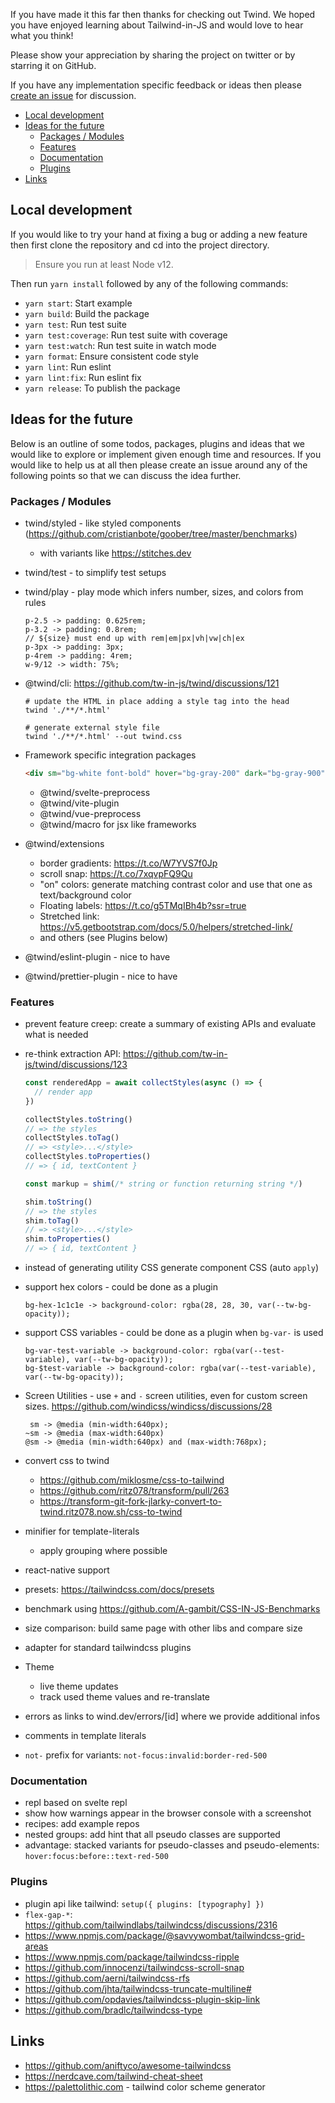 If you have made it this far then thanks for checking out Twind. We hoped you have enjoyed learning about Tailwind-in-JS and would love to hear what you think!

Please show your appreciation by sharing the project on twitter or by starring it on GitHub.

If you have any implementation specific feedback or ideas then please [create an issue](https://github.com/tw-in-js/twind) for discussion.

<!-- START doctoc generated TOC please keep comment here to allow auto update -->
<!-- DON'T EDIT THIS SECTION, INSTEAD RE-RUN doctoc TO UPDATE -->

- [Local development](#local-development)
- [Ideas for the future](#ideas-for-the-future)
  - [Packages / Modules](#packages--modules)
  - [Features](#features)
  - [Documentation](#documentation)
  - [Plugins](#plugins)
- [Links](#links)

<!-- END doctoc generated TOC please keep comment here to allow auto update -->

## Local development

If you would like to try your hand at fixing a bug or adding a new feature then first clone the repository and cd into the project directory.

> Ensure you run at least Node v12.

Then run `yarn install` followed by any of the following commands:

- `yarn start`: Start example
- `yarn build`: Build the package
- `yarn test`: Run test suite
- `yarn test:coverage`: Run test suite with coverage
- `yarn test:watch`: Run test suite in watch mode
- `yarn format`: Ensure consistent code style
- `yarn lint`: Run eslint
- `yarn lint:fix`: Run eslint fix
- `yarn release`: To publish the package

## Ideas for the future

Below is an outline of some todos, packages, plugins and ideas that we would like to explore or implement given enough time and resources. If you would like to help us at all then please create an issue around any of the following points so that we can discuss the idea further.

### Packages / Modules

- twind/styled - like styled components (https://github.com/cristianbote/goober/tree/master/benchmarks)
  - with variants like https://stitches.dev
- twind/test - to simplify test setups
- twind/play - play mode which infers number, sizes, and colors from rules
  ```
  p-2.5 -> padding: 0.625rem;
  p-3.2 -> padding: 0.8rem;
  // ${size} must end up with rem|em|px|vh|vw|ch|ex
  p-3px -> padding: 3px;
  p-4rem -> padding: 4rem;
  w-9/12 -> width: 75%;
  ```
- @twind/cli: https://github.com/tw-in-js/twind/discussions/121

  ```
  # update the HTML in place adding a style tag into the head
  twind './**/*.html'

  # generate external style file
  twind './**/*.html' --out twind.css
  ```

- Framework specific integration packages
  ```html
  <div sm="bg-white font-bold" hover="bg-gray-200" dark="bg-gray-900" />
  ```
  - @twind/svelte-preprocess
  - @twind/vite-plugin
  - @twind/vue-preprocess
  - @twind/macro for jsx like frameworks
- @twind/extensions
  - border gradients: https://t.co/W7YVS7f0Jp
  - scroll snap: https://t.co/7xqvpFQ9Qu
  - "on" colors: generate matching contrast color and use that one as text/background color
  - Floating labels: https://t.co/g5TMqIBh4b?ssr=true
  - Stretched link: https://v5.getbootstrap.com/docs/5.0/helpers/stretched-link/
  - and others (see Plugins below)
- @twind/eslint-plugin - nice to have
- @twind/prettier-plugin - nice to have

### Features

- prevent feature creep: create a summary of existing APIs and evaluate what is needed
- re-think extraction API: https://github.com/tw-in-js/twind/discussions/123

  ```js
  const renderedApp = await collectStyles(async () => {
    // render app
  })

  collectStyles.toString()
  // => the styles
  collectStyles.toTag()
  // => <style>...</style>
  collectStyles.toProperties()
  // => { id, textContent }
  ```

  ```js
  const markup = shim(/* string or function returning string */)

  shim.toString()
  // => the styles
  shim.toTag()
  // => <style>...</style>
  shim.toProperties()
  // => { id, textContent }
  ```

- instead of generating utility CSS generate component CSS (auto `apply`)
- support hex colors - could be done as a plugin
  ```
  bg-hex-1c1c1e -> background-color: rgba(28, 28, 30, var(--tw-bg-opacity));
  ```
- support CSS variables - could be done as a plugin when `bg-var-` is used
  ```
  bg-var-test-variable -> background-color: rgba(var(--test-variable), var(--tw-bg-opacity));
  bg-$test-variable -> background-color: rgba(var(--test-variable), var(--tw-bg-opacity));
  ```
- Screen Utilities - use `+` and `-` screen utilities, even for custom screen sizes.
  https://github.com/windicss/windicss/discussions/28
  ```
   sm -> @media (min-width:640px);
  ~sm -> @media (max-width:640px)
  @sm -> @media (min-width:640px) and (max-width:768px);
  ```
- convert css to twind
  - https://github.com/miklosme/css-to-tailwind
  - https://github.com/ritz078/transform/pull/263
  - https://transform-git-fork-jlarky-convert-to-twind.ritz078.now.sh/css-to-twind
- minifier for template-literals
  - apply grouping where possible
- react-native support
- presets: https://tailwindcss.com/docs/presets
- benchmark using https://github.com/A-gambit/CSS-IN-JS-Benchmarks
- size comparison: build same page with other libs and compare size
- adapter for standard tailwindcss plugins
- Theme
  - live theme updates
  - track used theme values and re-translate
- errors as links to wind.dev/errors/[id] where we provide additional infos
- comments in template literals
- `not-` prefix for variants: `not-focus:invalid:border-red-500`

### Documentation

- repl based on svelte repl
- show how warnings appear in the browser console with a screenshot
- recipes: add example repos
- nested groups: add hint that all pseudo classes are supported
- advantage: stacked variants for pseudo-classes and pseudo-elements: `hover:focus:before::text-red-500`

### Plugins

- plugin api like tailwind: `setup({ plugins: [typography] })`
- `flex-gap-*`: https://github.com/tailwindlabs/tailwindcss/discussions/2316
- https://www.npmjs.com/package/@savvywombat/tailwindcss-grid-areas
- https://www.npmjs.com/package/tailwindcss-ripple
- https://github.com/innocenzi/tailwindcss-scroll-snap
- https://github.com/aerni/tailwindcss-rfs
- https://github.com/jhta/tailwindcss-truncate-multiline#
- https://github.com/opdavies/tailwindcss-plugin-skip-link
- https://github.com/bradlc/tailwindcss-type

## Links

- https://github.com/aniftyco/awesome-tailwindcss
- https://nerdcave.com/tailwind-cheat-sheet
- https://palettolithic.com - tailwind color scheme generator
